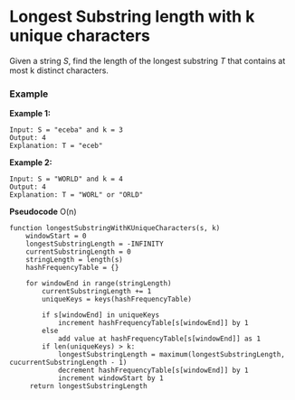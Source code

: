 # Longest Substring length with k unique characters

Given a string *S*, find the length of the longest substring *T* that contains at most k distinct characters.

### **Example**

**Example 1:**

```
Input: S = "eceba" and k = 3
Output: 4
Explanation: T = "eceb"
```

**Example 2:**

```
Input: S = "WORLD" and k = 4
Output: 4
Explanation: T = "WORL" or "ORLD"
```

**Pseudocode** O(n)

```pseudocode
function longestSubstringWithKUniqueCharacters(s, k)
	windowStart = 0
	longestSubstringLength = -INFINITY
	currentSubstringLength = 0
	stringLength = length(s)
	hashFrequencyTable = {}
	
	for windowEnd in range(stringLength)
		currentSubstringLength += 1
		uniqueKeys = keys(hashFrequencyTable)
		
		if s[windowEnd] in uniqueKeys
			increment hashFrequencyTable[s[windowEnd]] by 1
		else 
			add value at hashFrequencyTable[s[windowEnd]] as 1
		if len(uniqueKeys) > k:
			longestSubstringLength = maximum(longestSubstringLength, cucurrentSubstringLength - 1)
			decrement hashFrequencyTable[s[windowEnd]] by 1
            increment windowStart by 1
     return longestSubstringLength
```

